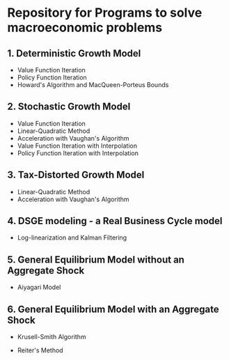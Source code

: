 # Repository for Programs to solve macroeconomic problems

## 1. Deterministic Growth Model
  - Value Function Iteration
  - Policy Function Iteration
  - Howard's Algorithm and MacQueen-Porteus Bounds
  
## 2. Stochastic Growth Model
  - Value Function Iteration
  - Linear-Quadratic Method
  - Acceleration with Vaughan's Algorithm
  - Value Function Iteration with Interpolation
  - Policy Function Iteration with Interpolation

## 3. Tax-Distorted Growth Model
  - Linear-Quadratic Method
  - Acceleration with Vaughan's Algorithm

## 4. DSGE modeling - a Real Business Cycle model
  - Log-linearization and Kalman Filtering

## 5. General Equilibrium Model without an Aggregate Shock
  - Aiyagari Model 

## 6. General Equilibrium Model with an Aggregate Shock 
  - Krusell-Smith Algorithm

  - Reiter's Method
